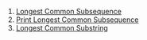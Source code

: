 1) [Longest Common Subsequence](https://leetcode.com/problems/longest-common-subsequence/description/)
2) [Print Longest Common Subsequence](https://takeuforward.org/data-structure/print-longest-common-subsequence-dp-26/)
3) [Longest Common Substring ](https://bit.ly/3H2M3KS)
